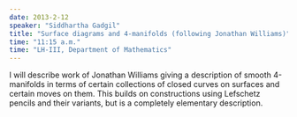 ```yaml
---
date: 2013-2-12
speaker: "Siddhartha Gadgil"
title: "Surface diagrams and 4-manifolds (following Jonathan Williams)"
time: "11:15 a.m." 
time: "LH-III, Department of Mathematics"
---
```

I will describe work of Jonathan Williams giving a description of smooth 4-manifolds in terms of certain collections of closed curves on surfaces and certain moves on them. This builds on constructions using Lefschetz pencils and their variants, but is a completely elementary description.
